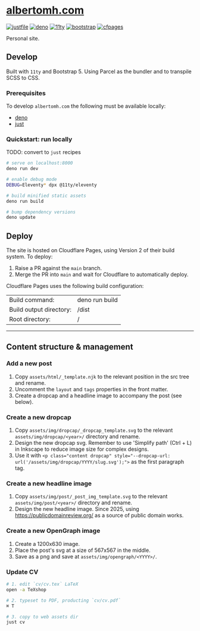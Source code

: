 <!-- markdownlint-disable MD033 no-inline-html -->
# <a href="https://www.albertomh.com" target="_blank">albertomh.com</a>
<!-- markdownlint-enable MD033 no-inline-html -->

[![justfile](https://img.shields.io/badge/🤖_justfile-EFF1F3)](https://github.com/casey/just)
[![deno](https://img.shields.io/badge/deno-ffffff?logo=deno&logoColor=222222)](https://github.com/denoland/deno/)
[![11ty](https://img.shields.io/badge/static-ffffff?logo=eleventy&logoColor=222222)](https://github.com/11ty/eleventy/)
[![bootstrap](https://img.shields.io/badge/5-7952B3?logo=bootstrap&logoColor=white)](https://github.com/twbs/bootstrap)
[![cfpages](https://img.shields.io/badge/pages-ffffff?logo=cloudflare&logoColor=#F38020)](https://pages.cloudflare.com/)

Personal site.

## Develop

Built with `11ty` and Bootstrap 5. Using Parcel as the bundler and to transpile SCSS to CSS.  

### Prerequisites

To develop `albertomh.com` the following must be available locally:

- [deno](https://github.com/denoland/deno)
- [just](https://github.com/casey/just)

### Quickstart: run locally

TODO: convert to `just` recipes

```sh
# serve on localhost:8000
deno run dev

# enable debug mode
DEBUG=Eleventy* dpx @11ty/eleventy

# build minified static assets
deno run build

# bump dependency versions
deno update
```

## Deploy

The site is hosted on Cloudflare Pages, using Version 2 of their build system. To deploy:  

1. Raise a PR against the `main` branch.
1. Merge the PR into `main` and wait for Cloudflare to automatically deploy.

Cloudflare Pages uses the following build configuration:  

|                         |               |
|-------------------------|---------------|
| Build command:          | deno run build |
| Build output directory: | /dist         |
| Root directory:         | /             |

---

## Content structure & management

### Add a new post

1. Copy `assets/html/_template.njk` to the relevant position in the src tree and rename.
1. Uncomment the `layout` and `tags` properties in the front matter.
1. Create a dropcap and a headline image to accompany the post (see below).

### Create a new dropcap

1. Copy `assets/img/dropcap/_dropcap_template.svg` to the relevant
`assets/img/dropcap/<year>/` directory and rename.
1. Design the new dropcap svg. Remember to use 'Simplify path' (Ctrl + L) in Inkscape to
   reduce image size for complex designs.
1. Use it with `<p class="content dropcap" style="--dropcap-url: url('/assets/img/dropcap/YYYY/slug.svg');">`
   as the first paragraph tag.

### Create a new headline image

1. Copy `assets/img/post/_post_img_template.svg` to the relevant
`assets/img/post/<year>/` directory and rename.
1. Design the new headline image. Since 2025, using
<https://publicdomainreview.org/> as a source of public domain works.

### Create a new OpenGraph image

1. Create a 1200x630 image.
1. Place the post's svg at a size of 567x567 in the middle.
1. Save as a png and save at `assets/img/opengraph/<YYYY>/`.

### Update CV

```sh
# 1. edit `cv/cv.tex` LaTeX
open -a TeXshop

# 2. typeset to PDF, producting `cv/cv.pdf`
⌘ T

# 3. copy to web assets dir
just cv
```
